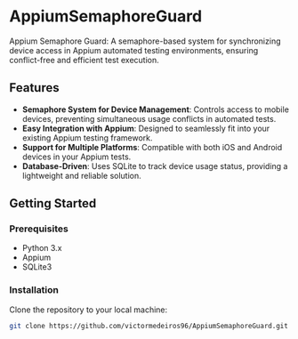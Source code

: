 # AppiumSemaphoreGuard
Appium Semaphore Guard: A semaphore-based system for synchronizing device access in Appium automated testing environments, ensuring conflict-free and efficient test execution.

## Features

- **Semaphore System for Device Management**: Controls access to mobile devices, preventing simultaneous usage conflicts in automated tests.
- **Easy Integration with Appium**: Designed to seamlessly fit into your existing Appium testing framework.
- **Support for Multiple Platforms**: Compatible with both iOS and Android devices in your Appium tests.
- **Database-Driven**: Uses SQLite to track device usage status, providing a lightweight and reliable solution.

## Getting Started

### Prerequisites

- Python 3.x
- Appium
- SQLite3

### Installation

Clone the repository to your local machine:

```bash
git clone https://github.com/victormedeiros96/AppiumSemaphoreGuard.git
